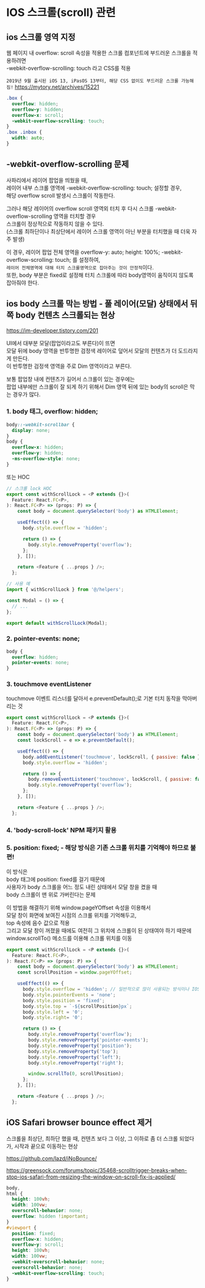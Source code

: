 # IOS 스크롤(scroll) 관련

## ios 스크롤 영역 지정

웹 페이지 내 overflow: scroll 속성을 적용한 스크롤 컴포넌트에 부드러운 스크롤을 적용하려면  
-webkit-overflow-scrolling: touch 라고 CSS를 적용

`2019년 9월 출시된 iOS 13, iPasOS 13부터, 해당 CSS 없이도 부드러운 스크롤 가능해짐!`
https://mytory.net/archives/15221

```css
.box {
  overflow: hidden;
  overflow-y: hidden;
  overflow-x: scroll;
  -webkit-overflow-scrolling: touch;
}
.box .inbox {
  width: auto;
}
```

## -webkit-overflow-scrolling 문제

사파리에서 레이어 팝업을 띄웠을 때,  
레이어 내부 스크롤 영역에 -webkit-overflow-scrolling: touch; 설정할 경우,  
해당 overflow scroll 발생시 스크롤이 작동한다.

그러나 해당 레이어의 overflow scroll 영역외 터치 후 다시 스크롤 -webkit-overflow-scrolling 영역을 터치할 경우  
스크롤이 정상적으로 작동하지 않을 수 있다.  
(스크롤 최하단이나 최상단에서 레이어 스크롤 영역이 아닌 부분을 터치했을 때 더욱 자주 발생)

이 경우, 레이어 팝업 전체 영역을 overflow-y: auto; height: 100%; -webkit-overflow-scrolling: touch; 를 설정하여,  
`레이어 전체영역에 대해 터치 스크롤영역으로 잡아주는 것이 안정적`이다.  
또한, body 부분은 fixed로 설정해 터치 스크롤에 따라 body영역이 움직이지 않도록 잡아줘야 한다.

## ios body 스크롤 막는 방법 - 풀 레이어(모달) 상태에서 뒤쪽 body 컨텐츠 스크롤되는 현상

https://im-developer.tistory.com/201

UI에서 대부분 모달(팝업이라고도 부른다)이 뜨면  
모달 뒤에 body 영역을 반투명한 검정색 레이어로 덮어서 모달의 컨텐츠가 더 도드라지게 만든다.  
이 반투명한 검정색 영역을 주로 Dim 영역이라고 부른다.

보통 팝업창 내에 컨텐츠가 길어서 스크롤이 있는 경우에는  
팝업 내부에만 스크롤이 잘 되게 하기 위해서 Dim 영역 뒤에 있는 body의 scroll은 막는 경우가 많다.

### 1. body 태그, overflow: hidden;

```css
body::-webkit-scrollbar {
  display: none;
}
body {
  overflow-x: hidden;
  overflow-y: hidden;
  -ms-overflow-style: none;
}
```

또는 HOC

```javascript
// 스크롤 lock HOC
export const withScrollLock = <P extends {}>(
  Feature: React.FC<P>,
): React.FC<P> => (props: P) => {
    const body = document.querySelector('body') as HTMLElement;

    useEffect(() => {
      body.style.overflow = 'hidden';

      return () => {
        body.style.removeProperty('overflow');
      };
    }, []);

    return <Feature { ...props } />;
  };
```

```javascript
// 사용 예
import { withScrollLock } from '@/helpers';

const Modal = () => {
  // ...
};

export default withScrollLock(Modal);
```

### 2. pointer-events: none;

```css
body {
  overflow: hidden;
  pointer-events: none;
}
```

### 3. touchmove eventListener

touchmove 이벤트 리스너를 달아서 e.preventDefault();로 기본 터치 동작을 막아버리는 것

```javascript
export const withScrollLock = <P extends {}>(
  Feature: React.FC<P>,
): React.FC<P> => (props: P) => {
    const body = document.querySelector('body') as HTMLElement;
    const lockScroll = e => e.preventDefault();

    useEffect(() => {
      body.addEventListener('touchmove', lockScroll, { passive: false });
      body.style.overflow = 'hidden';

      return () => {
        body.removeEventListener('touchmove', lockScroll, { passive: false });
        body.style.removeProperty('overflow');
      };
    }, []);

    return <Feature { ...props } />;
  };
```

### 4. 'body-scroll-lock' NPM 패키지 활용

### 5. position: fixed; - 해당 방식은 기존 스크롤 위치를 기억해야 하므로 불편!

이 방식은  
body 태그에 position: fixed를 걸기 때문에  
사용자가 body 스크롤을 어느 정도 내린 상태에서 모달 창을 켰을 때  
body 스크롤이 맨 위로 가버린다는 문제

이 방법을 해결하기 위해 window.pageYOffset 속성을 이용해서  
모달 창이 화면에 보여진 시점의 스크롤 위치를 기억해두고,  
top 속성에 음수 값으로 적용  
그리고 모달 창이 꺼졌을 때에도 여전히 그 위치에 스크롤이 된 상태여야 하기 때문에  
window.scrollTo() 메소드를 이용해 스크롤 위치를 이동

```javascript
export const withScrollLock = <P extends {}>(
  Feature: React.FC<P>,
): React.FC<P> => (props: P) => {
    const body = document.querySelector('body') as HTMLElement;
    const scrollPosition = window.pageYOffset;

    useEffect(() => {
      body.style.overflow = 'hidden'; // 일반적으로 많이 사용되는 방식이나 IOS에서 해결안됨
      body.style.pointerEvents = 'none';
      body.style.position = 'fixed';
      body.style.top = `-${scrollPosition}px`;
      body.style.left = '0';
      body.style.right= '0';

      return () => {
        body.style.removeProperty('overflow');
        body.style.removeProperty('pointer-events');
        body.style.removeProperty('position');
        body.style.removeProperty('top');
        body.style.removeProperty('left');
        body.style.removeProperty('right');

        window.scrollTo(0, scrollPosition);
      };
    }, []);

    return <Feature { ...props } />;
  };
```

## iOS Safari browser bounce effect 제거

스크롤을 최상단, 최하단 했을 때, 컨텐츠 보다 그 이상, 그 이하로 좀 더 스크롤 되었다가,
시작과 끝으로 이동하는 현상

https://github.com/lazd/iNoBounce/

https://greensock.com/forums/topic/35468-scrolltrigger-breaks-when-stop-ios-safari-from-resizing-the-window-on-scroll-fix-is-applied/

```css
body,
html {
  height: 100vh;
  width: 100vw;
  overscroll-behavior: none;
  overflow: hidden !important;
}
#viewport {
  position: fixed;
  overflow-x: hidden;
  overflow-y: scroll;
  height: 100vh;
  width: 100vw;
  -webkit-overscroll-behavior: none;
  overscroll-behavior: none;
  -webkit-overflow-scrolling: touch;
}
```
